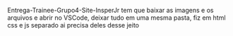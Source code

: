 Entrega-Trainee-Grupo4-Site-InsperJr
tem que baixar as imagens e os arquivos e abrir no VSCode, deixar tudo em uma mesma pasta, fiz em html css e js separado ai precisa deles desse jeito
